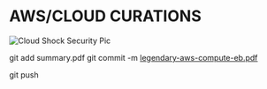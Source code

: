 # AWS/CLOUD CURATIONS

![Cloud Shock Security Pic](https://github.com/user-attachments/assets/52bd404e-2596-40dc-993f-336371d53be8)


git add summary.pdf
git commit -m [legendary-aws-compute-eb.pdf](https://github.com/user-attachments/files/20610857/legendary-aws-compute-eb.pdf)

git push


